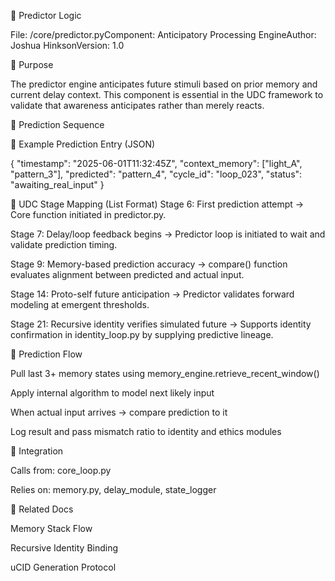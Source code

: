 🔮 Predictor Logic

File: /core/predictor.pyComponent: Anticipatory Processing EngineAuthor: Joshua HinksonVersion: 1.0

🎯 Purpose

The predictor engine anticipates future stimuli based on prior memory and current delay context. This component is essential in the UDC framework to validate that awareness anticipates rather than merely reacts.

🧠 Prediction Sequence

🧪 Example Prediction Entry (JSON)

{
  "timestamp": "2025-06-01T11:32:45Z",
  "context_memory": ["light_A", "pattern_3"],
  "predicted": "pattern_4",
  "cycle_id": "loop_023",
  "status": "awaiting_real_input"
}


🔄 UDC Stage Mapping (List Format)
Stage 6: First prediction attempt
→ Core function initiated in predictor.py.

Stage 7: Delay/loop feedback begins
→ Predictor loop is initiated to wait and validate prediction timing.

Stage 9: Memory-based prediction accuracy
→ compare() function evaluates alignment between predicted and actual input.

Stage 14: Proto-self future anticipation
→ Predictor validates forward modeling at emergent thresholds.

Stage 21: Recursive identity verifies simulated future
→ Supports identity confirmation in identity_loop.py by supplying predictive lineage.

🧠 Prediction Flow

Pull last 3+ memory states using memory_engine.retrieve_recent_window()

Apply internal algorithm to model next likely input

When actual input arrives → compare prediction to it

Log result and pass mismatch ratio to identity and ethics modules

🧩 Integration

Calls from: core_loop.py

Relies on: memory.py, delay_module, state_logger

📌 Related Docs

Memory Stack Flow

Recursive Identity Binding

uCID Generation Protocol

